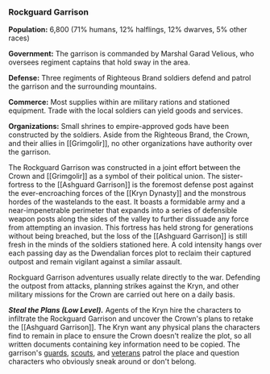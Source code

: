 ### Rockguard Garrison

**Population:** 6,800 (71% humans, 12% halflings, 12% dwarves, 5% other races)

**Government:** The garrison is commanded by Marshal Garad Velious, who oversees regiment captains that hold sway in the area.

**Defense:** Three regiments of Righteous Brand soldiers defend and patrol the garrison and the surrounding mountains.

**Commerce:** Most supplies within are military rations and stationed equipment. Trade with the local soldiers can yield goods and services.

**Organizations:** Small shrines to empire-approved gods have been constructed by the soldiers. Aside from the Righteous Brand, the Crown, and their allies in [[Grimgolir]], no other organizations have authority over the garrison.

The Rockguard Garrison was constructed in a joint effort between the Crown and [[Grimgolir]] as a symbol of their political union. The sister-fortress to the [[Ashguard Garrison]] is the foremost defense post against the ever-encroaching forces of the [[Kryn Dynasty]] and the monstrous hordes of the wastelands to the east. It boasts a formidable army and a near-impenetrable perimeter that expands into a series of defensible weapon posts along the sides of the valley to further dissuade any force from attempting an invasion. This fortress has held strong for generations without being breached, but the loss of the [[Ashguard Garrison]] is still fresh in the minds of the soldiers stationed here. A cold intensity hangs over each passing day as the Dwendalian forces plot to reclaim their captured outpost and remain vigilant against a similar assault.

Rockguard Garrison adventures usually relate directly to the war. Defending the outpost from attacks, planning strikes against the Kryn, and other military missions for the Crown are carried out here on a daily basis.

_**Steal the Plans (Low Level).**_ Agents of the Kryn hire the characters to infiltrate the Rockguard Garrison and uncover the Crown's plans to retake the [[Ashguard Garrison]]. The Kryn want any physical plans the characters find to remain in place to ensure the Crown doesn't realize the plot, so all written documents containing key information need to be copied. The garrison's [guards](https://www.dndbeyond.com/monsters/guard), [scouts](https://www.dndbeyond.com/monsters/scout), and [veterans](https://www.dndbeyond.com/monsters/veteran) patrol the place and question characters who obviously sneak around or don't belong.